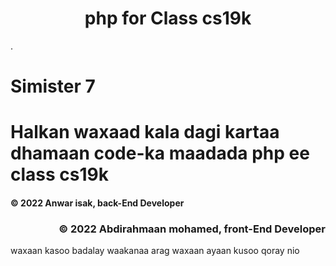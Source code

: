 <h1 align="center">php for Class cs19k</h1>.

# Simister 7

# Halkan waxaad kala dagi kartaa dhamaan code-ka maadada php ee class cs19k

<h4 align="left">© 2022 Anwar isak, back-End Developer</h4>

<h3 align="right">© 2022 Abdirahmaan mohamed, front-End Developer</h3>

waxaan kasoo badalay waakanaa arag waxaan ayaan kusoo qoray nio
